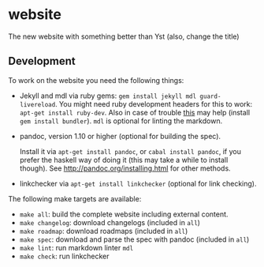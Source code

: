 # website

The new website with something better than Yst (also, change the title)

## Development

To work on the website you need the following things:

- Jekyll and mdl via ruby gems: `gem install jekyll mdl guard-livereload`.
  You might need ruby development headers for this to work: `apt-get install ruby-dev`.
  Also in case of trouble [this](https://github.com/jekyll/jekyll/issues/5165#issuecomment-236341627) may help (install `gem install bundler`).
  `mdl` is optional for linting the markdown.
- pandoc, version 1.10 or higher
  (optional for building the spec).

  Install it via `apt-get install pandoc`,
  or `cabal install pandoc`, if you prefer the haskell way of doing it (this may take a while to install though).
  See <http://pandoc.org/installing.html> for other methods.
- linkchecker via `apt-get install linkchecker`
  (optional for link checking).

The following make targets are available:

- `make all`: build the complete website including external content.
- `make changelog`: download changelogs (included in `all`)
- `make roadmap`: download roadmaps (included in `all`)
- `make spec`: download and parse the spec with pandoc (included in `all`)
- `make lint`: run markdown linter `mdl`
- `make check`: run linkchecker
